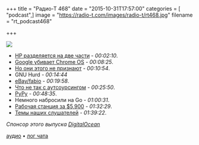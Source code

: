 +++
title = "Радио-Т 468"
date = "2015-10-31T17:57:00"
categories = [ "podcast",]
image = "https://radio-t.com/images/radio-t/rt468.jpg"
filename = "rt_podcast468"

+++

![](https://radio-t.com/images/radio-t/rt468.jpg)

- [HP разделяется на две части](http://www.apnewsarchive.com/2015/Pioneering-tech-giant-Hewlett-Packard-is-splitting-in-2-this-weekend/id-79e4eba216504051972b89) - *00:02:10*.
- [Google убивает Chrome OS](http://www.theverge.com/2015/10/29/9639950/google-combining-android-chromeos-report) - *00:08:25*.
- [Но они этого не признают](http://www.theverge.com/2015/10/30/9641952/google-chrome-os-not-dead-hiroshi-lockheimer) - *00:10:54*.
- GNU Hurd - *00:14:44*
- [eBay/fabio](https://github.com/eBay/fabio) - *00:19:58*.
- [Что не так с аутсоурсингом](http://www.yegor256.com/2015/10/27/outsourcing-doesnt-work.html) - *00:25:50*.
- [PyPy](http://morepypy.blogspot.com/2015/10/pypy-400-released-jit-with-simd.html) - *00:48:35*.
- Немного набросили на Go - *01:00:31*.
- [Рабочая станция за $5,900](http://mashable.com/2015/10/28/altwork-station-laying-down/) - *01:32:29*.
- [Темы наших слушателей](https://radio-t.com/p/2015/10/27/prep-468/) - *01:39:22*.

_Спонсор этого выпуска [DigitalOcean](https://do.co/radiot)_

[аудио](https://cdn.radio-t.com/rt_podcast468.mp3) • [лог чата](http://chat.radio-t.com/logs/radio-t-468.html)
<audio src="https://cdn.radio-t.com/rt_podcast468.mp3" preload="none"></audio>
